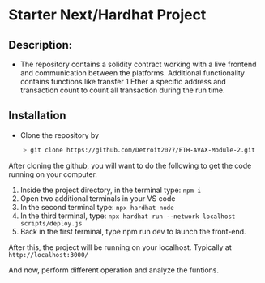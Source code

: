 # Starter Next/Hardhat Project

## Description:

* The repository contains a solidity contract working with a live frontend and communication between the platforms. Additional functionality contains functions like transfer 1 Ether a specific address and transaction count to count all transaction during the run time.

## Installation

- Clone the repository by

```sh
    > git clone https://github.com/Detroit2077/ETH-AVAX-Module-2.git
```

After cloning the github, you will want to do the following to get the code running on your computer.

1. Inside the project directory, in the terminal type: `npm i`
2. Open two additional terminals in your VS code
3. In the second terminal type: `npx hardhat node`
4. In the third terminal, type: `npx hardhat run --network localhost scripts/deploy.js`
5. Back in the first terminal, type npm run dev to launch the front-end.

After this, the project will be running on your localhost.
Typically at `http://localhost:3000/`

And now, perform different operation and analyze the funtions.